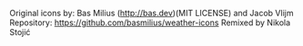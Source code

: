 Original icons by: Bas Milius (http://bas.dev)(MIT LICENSE) and Jacob Vlijm
Repository: https://github.com/basmilius/weather-icons
Remixed by Nikola Stojić
 

